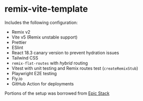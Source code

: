 # remix-vite-template

Includes the following configuration:

- Remix v2
- Vite v5 (Remix unstable support)
- Prettier
- ESlint
- React 18.3 canary version to prevent hydration issues
- Tailwind CSS
- `remix-flat-routes` with _hybrid_ routing
- Vitest with unit testing and Remix routes test (`createRemixStub`)
- Playwright E2E testing
- Fly.io
- GitHub Action for deployments

Portions of the setup was borrowed from [Epic Stack](https://github.com/epicweb-dev/epic-stack)
